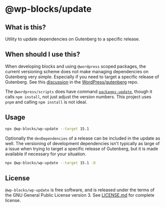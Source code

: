 # @wp-blocks/update

## What is this?

Utility to update dependencies on Gutenberg to a specific release.

## When should I use this?

When developing blocks and using `@wordpress` scoped packages, the current versioning scheme does not make managing dependencies on Gutenberg very simple. Especially if you need to target a specific release of Gutenberg. See this [discussion](https://github.com/WordPress/gutenberg/discussions/49140) in the [WordPress/gutenberg](https://github.com/WordPress/gutenberg) repo.


The `@wordpress/scripts` does have command [`packages-update`](https://github.com/WordPress/gutenberg/tree/trunk/packages/scripts#packages-update), though it calls `npm install`, not just adjust the version numbers. This project uses `pnpm` and calling `npm install` is not ideal.

## Usage

```sh
npx @wp-blocks/wp-update --target 15.1
```

Optionally the `devDependencies` of a release can be included in the update as well. The versioning of development dependencies isn't typically as large of a issue when trying to target a specific release of Gutenberg, but it is made available if necessary for your situation.

```sh
npx @wp-blocks/wp-update --target 15.1 -D
```

## License

`@wp-blocks/wp-update` is free software, and is released under the terms of the GNU General Public License version 3. See [LICENSE.md](LICENSE.md) for complete license.
